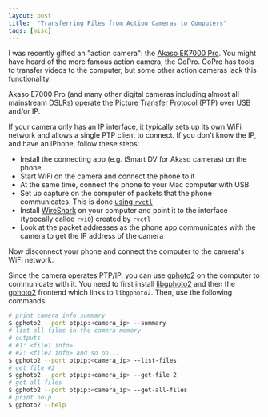 ```yaml
---
layout: post
title:  "Transferring Files from Action Cameras to Computers"
tags: [misc]
---
```


I was recently gifted an "action camera": the
[Akaso EK7000 Pro](https://www.akasotech.com/ek7000pro-buy). You might have
heard of the more famous action camera, the GoPro. GoPro has tools to transfer
videos to the computer, but some other action cameras lack this functionality.

Akaso E7000 Pro (and many other digital cameras including almost all mainstream
DSLRs) operate the
[Picture Transfer Protocol](https://en.wikipedia.org/wiki/Picture_Transfer_Protocol)
(PTP) over USB and/or IP.

If your camera only has an IP interface, it typically sets up its own WiFi network
and allows a single PTP client to connect. If you don't know the IP, and have an
iPhone, follow these steps:

- Install the connecting app (e.g. iSmart DV for Akaso cameras) on the phone
- Start WiFi on the camera and connect the phone to it
- At the same time, connect the phone to your Mac computer with USB
- Set up capture on the computer of packets that the phone communicates. This
is done
[using `rvctl`](https://developer.apple.com/documentation/network/recording_a_packet_trace)
- Install [WireShark](https://www.wireshark.org) on your computer and point it
to the interface (typocally called `rvi0`) created by `rvctl`
- Look at the packet addresses as the phone app communicates with the camera
to get the IP address of the camera

Now disconnect your phone and connect the computer to the camera's WiFi network.

Since the camera operates PTP/IP, you can use [gphoto2](http://gphoto.org) on the
computer to communicate with it. You need to first install
[libgphoto2](https://github.com/gphoto/libgphoto2) and then the
[gphoto2](https://github.com/gphoto/gphoto2) frontend which links to `libgphoto2`.
Then, use the following commands:

```bash
# print camera info summary
$ gphoto2 --port ptpip:<camera_ip> --summary
# list all files in the camera memory
# outputs 
# #1: <file1 info>
# #2: <file2 info> and so on...
$ gphoto2 --port ptpip:<camera_ip> --list-files
# get file #2
$ gphoto2 --port ptpip:<camera_ip> --get-file 2
# get all files
$ gphoto2 --port ptpip:<camera_ip> --get-all-files
# print help
$ gphoto2 --help
```